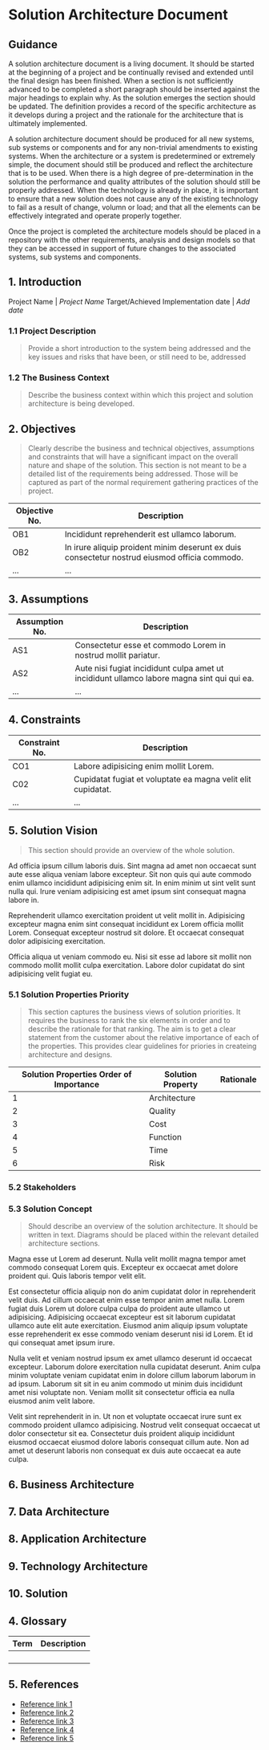 # Solution Architecture Document

## Guidance

A solution architecture document is a living document. It should be started at the beginning of a project and be continually revised and extended until the final design has been finished. When a section is not sufficiently advanced to be completed a short paragraph should be inserted against the major headings to explain why. As the solution emerges the section should be updated. The definition provides a record of the specific architecture as it develops during a project and the rationale for the architecture that is ultimately implemented.

A solution architecture document should be produced for all new systems, sub systems or components and for any non-trivial amendments to existing systems. When the architecture or a system is predetermined or extremely simple, the document should still be produced and reflect the architecture that is to be used. When there is a high degree of pre-determination in the solution the performance and quality attributes of the solution should still be properly addressed. When the technology is already in place, it is important to ensure that a new solution does not cause any of the existing technology to fail as a result of change, volumn or load; and that all the elements can be effectively integrated and operate properly together.

Once the project is completed the architecture models should be placed in a repository with the other requirements, analysis and design models so that they can be accessed in support of future changes to the associated systems, sub systems and components.

## 1. Introduction

Project Name | <i>Project Name</i> 
Target/Achieved Implementation date | <i>Add date</i>

### 1.1 Project Description

> Provide a short introduction to the system being addressed and the key issues and risks that have been, or still need to be, addressed

### 1.2 The Business Context

> Describe the business context within which this project and solution architecture is being developed.

## 2. Objectives

> Clearly describe the business and technical objectives, assumptions and constraints that will have a significant impact on the overall nature and shape of the solution. This section is not meant to be a detailed list of the requirements being addressed. Those will be captured as part of the normal requirement gathering practices of the project. 

| Objective No.        | Description |
| ------------- | ------------- |
| OB1 | Incididunt reprehenderit est ullamco laborum.
| OB2 | In irure aliquip proident minim deserunt ex duis consectetur nostrud eiusmod officia commodo.
| ... | ...

## 3. Assumptions

| Assumption No.         | Description |
| ------------- | ------------- |
| AS1 | Consectetur esse et commodo Lorem in nostrud mollit pariatur.
| AS2 | Aute nisi fugiat incididunt culpa amet ut incididunt ullamco labore magna sint qui qui ea.
| ... | ...

## 4. Constraints

| Constraint No.         | Description |
| ------------- | ------------- |
| CO1 | Labore adipisicing enim mollit Lorem.
| C02 | Cupidatat fugiat et voluptate ea magna velit elit cupidatat.
| ... | ...

## 5. Solution Vision

> This section should provide an overview of the whole solution.

Ad officia ipsum cillum laboris duis. Sint magna ad amet non occaecat sunt aute esse aliqua veniam labore excepteur. Sit non quis qui aute commodo enim ullamco incididunt adipisicing enim sit. In enim minim ut sint velit sunt nulla qui. Irure veniam adipisicing est amet ipsum sint consequat magna labore in.

Reprehenderit ullamco exercitation proident ut velit mollit in. Adipisicing excepteur magna enim sint consequat incididunt ex Lorem officia mollit Lorem. Consequat excepteur nostrud sit dolore. Et occaecat consequat dolor adipisicing exercitation.

Officia aliqua ut veniam commodo eu. Nisi sit esse ad labore sit mollit non commodo mollit mollit culpa exercitation. Labore dolor cupidatat do sint adipisicing velit fugiat eu.

### 5.1 Solution Properties Priority

> This section captures the business views of solution priorities. It requires the business to rank the six elements in order and to describe the rationale for that ranking. The aim is to get a clear statement from the customer about the relative importance of each of the properties. This provides clear guidelines for priories in createing architecture and designs.


| Solution Properties Order of Importance       | Solution Property | Rationale |
| ------------- | ------------- | ------------- |
| 1 | Architecture |
| 2 | Quality |
| 3 | Cost |
| 4 | Function |
| 5 | Time |
| 6 | Risk |

### 5.2 Stakeholders

### 5.3 Solution Concept

> Should describe an overview of the solution architecture. It should be written in text. Diagrams should be placed within the relevant detailed architecture sections.

Magna esse ut Lorem ad deserunt. Nulla velit mollit magna tempor amet commodo consequat Lorem quis. Excepteur ex occaecat amet dolore proident qui. Quis laboris tempor velit elit.

Est consectetur officia aliquip non do anim cupidatat dolor in reprehenderit velit duis. Ad cillum occaecat enim esse tempor anim amet nulla. Lorem fugiat duis Lorem ut dolore culpa culpa do proident aute ullamco ut adipisicing. Adipisicing occaecat excepteur est sit laborum cupidatat ullamco aute elit aute exercitation. Eiusmod anim aliquip ipsum voluptate esse reprehenderit ex esse commodo veniam deserunt nisi id Lorem. Et id qui consequat amet ipsum irure.

Nulla velit et veniam nostrud ipsum ex amet ullamco deserunt id occaecat excepteur. Laborum dolore exercitation nulla cupidatat deserunt. Anim culpa minim voluptate veniam cupidatat enim in dolore cillum laborum laborum in ad ipsum. Laborum sit sit in eu anim commodo ut minim duis incididunt amet nisi voluptate non. Veniam mollit sit consectetur officia ea nulla eiusmod anim velit labore.

Velit sint reprehenderit in in. Ut non et voluptate occaecat irure sunt ex commodo proident ullamco adipisicing. Nostrud velit consequat occaecat ut dolor consectetur sit ea. Consectetur duis proident aliquip incididunt eiusmod occaecat eiusmod dolore laboris consequat cillum aute. Non ad amet ut deserunt laboris non consequat ex duis aute occaecat ea aute culpa.

## 6. Business Architecture

## 7. Data Architecture

## 8. Application Architecture

## 9. Technology Architecture

## 10. Solution 

## 4. Glossary

| Term        | Description |
| ------------- | ------------- |
| | 
| | 
| | 
| | 

## 5. References

- [Reference link 1](#)
- [Reference link 2](#)
- [Reference link 3](#)
- [Reference link 4](#)
- [Reference link 5](#)